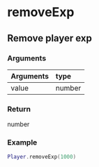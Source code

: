 # removeExp
## Remove player exp
### Arguments
| Arguments    | type |
| ---------- | :--------- |
| value | number |

### Return 
number

### Example
```lua
Player.removeExp(1000)

```